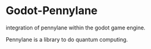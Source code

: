 # Godot-Pennylane
integration of pennylane within the godot game engine.

Pennylane is a library to do quantum computing.